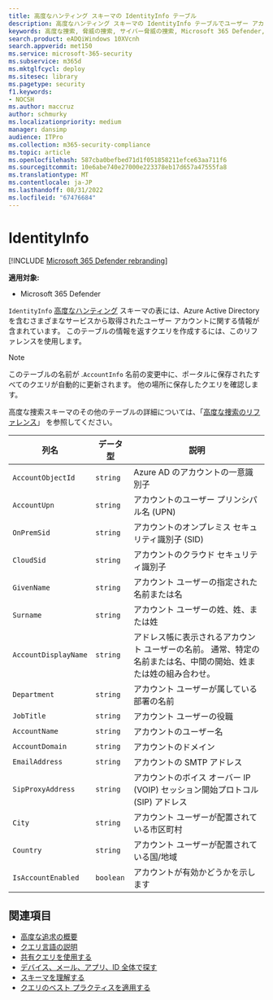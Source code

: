 ```yaml
---
title: 高度なハンティング スキーマの IdentityInfo テーブル
description: 高度なハンティング スキーマの IdentityInfo テーブルでユーザー アカウント情報について説明します
keywords: 高度な捜索, 脅威の捜索, サイバー脅威の捜索, Microsoft 365 Defender, microsoft 365, m365, 検索, クエリ, テレメトリ, スキーマ参照, kusto, テーブル, 列, データ型, 説明, AccountInfo, IdentityInfo, account
search.product: eADQiWindows 10XVcnh
search.appverid: met150
ms.service: microsoft-365-security
ms.subservice: m365d
ms.mktglfcycl: deploy
ms.sitesec: library
ms.pagetype: security
f1.keywords:
- NOCSH
ms.author: maccruz
author: schmurky
ms.localizationpriority: medium
manager: dansimp
audience: ITPro
ms.collection: m365-security-compliance
ms.topic: article
ms.openlocfilehash: 587cba0befbed71d1f051858211efce63aa711f6
ms.sourcegitcommit: 10e6abe740e27000e223378eb17d657a47555fa8
ms.translationtype: MT
ms.contentlocale: ja-JP
ms.lasthandoff: 08/31/2022
ms.locfileid: "67476684"
---
```

# <a name="identityinfo"></a>IdentityInfo

[!INCLUDE [Microsoft 365 Defender rebranding](../includes/microsoft-defender.md)]


**適用対象:**
- Microsoft 365 Defender

`IdentityInfo` [高度なハンティング](advanced-hunting-overview.md) スキーマの表には、Azure Active Directory を含むさまざまなサービスから取得されたユーザー アカウントに関する情報が含まれています。 このテーブルの情報を返すクエリを作成するには、このリファレンスを使用します。

>[!NOTE]
>このテーブルの名前が .`AccountInfo` 名前の変更中に、ポータルに保存されたすべてのクエリが自動的に更新されます。 他の場所に保存したクエリを確認します。

高度な捜索スキーマのその他のテーブルの詳細については、「[高度な捜索のリファレンス](advanced-hunting-schema-tables.md)」 を参照してください。

| 列名 | データ型 | 説明 |
|-------------|-----------|-------------|
| `AccountObjectId` | `string` | Azure AD のアカウントの一意識別子 |
| `AccountUpn` | `string` | アカウントのユーザー プリンシパル名 (UPN) |
| `OnPremSid` | `string` | アカウントのオンプレミス セキュリティ識別子 (SID) |
| `CloudSid` | `string` | アカウントのクラウド セキュリティ識別子 |
| `GivenName` | `string` | アカウント ユーザーの指定された名前または名 |
| `Surname` | `string` | アカウント ユーザーの姓、姓、または姓 |
| `AccountDisplayName` | `string` | アドレス帳に表示されるアカウント ユーザーの名前。 通常、特定の名前または名、中間の開始、姓または姓の組み合わせ。 |
| `Department` | `string` | アカウント ユーザーが属している部署の名前 |
| `JobTitle` | `string` | アカウント ユーザーの役職 |
| `AccountName` | `string` | アカウントのユーザー名 |
| `AccountDomain` | `string` | アカウントのドメイン |
| `EmailAddress` | `string` | アカウントの SMTP アドレス |
| `SipProxyAddress` | `string` | アカウントのボイス オーバー IP (VOIP) セッション開始プロトコル (SIP) アドレス |
| `City` | `string` | アカウント ユーザーが配置されている市区町村 |
| `Country` | `string` | アカウント ユーザーが配置されている国/地域 |
| `IsAccountEnabled` | `boolean` | アカウントが有効かどうかを示します |

## <a name="related-topics"></a>関連項目
- [高度な追求の概要](advanced-hunting-overview.md)
- [クエリ言語の説明](advanced-hunting-query-language.md)
- [共有クエリを使用する](advanced-hunting-shared-queries.md)
- [デバイス、メール、アプリ、ID 全体で探す](advanced-hunting-query-emails-devices.md)
- [スキーマを理解する](advanced-hunting-schema-tables.md)
- [クエリのベスト プラクティスを適用する](advanced-hunting-best-practices.md)
